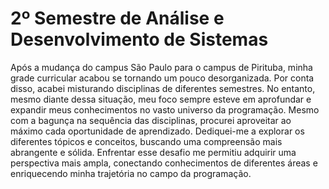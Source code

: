 # 2º Semestre de Análise e Desenvolvimento de Sistemas
Após a mudança do campus São Paulo para o campus de Pirituba, minha grade curricular acabou se tornando um pouco desorganizada. Por conta disso, acabei misturando disciplinas de diferentes semestres. No entanto, mesmo diante dessa situação, meu foco sempre esteve em aprofundar e expandir meus conhecimentos no vasto universo da programação.
Mesmo com a bagunça na sequência das disciplinas, procurei aproveitar ao máximo cada oportunidade de aprendizado. Dediquei-me a explorar os diferentes tópicos e conceitos, buscando uma compreensão mais abrangente e sólida. Enfrentar esse desafio me permitiu adquirir uma perspectiva mais ampla, conectando conhecimentos de diferentes áreas e enriquecendo minha trajetória no campo da programação.
